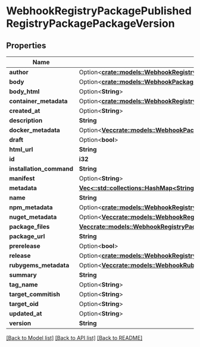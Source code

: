# WebhookRegistryPackagePublishedRegistryPackagePackageVersion

## Properties

Name | Type | Description | Notes
------------ | ------------- | ------------- | -------------
**author** | Option<[**crate::models::WebhookRegistryPackagePublishedRegistryPackageOwner**](webhook_registry_package_published_registry_package_owner.md)> |  | [optional]
**body** | Option<[**crate::models::WebhookPackagePublishedPackagePackageVersionBody**](webhook_package_published_package_package_version_body.md)> |  | [optional]
**body_html** | Option<**String**> |  | [optional]
**container_metadata** | Option<[**crate::models::WebhookRegistryPackagePublishedRegistryPackagePackageVersionContainerMetadata**](webhook_registry_package_published_registry_package_package_version_container_metadata.md)> |  | [optional]
**created_at** | Option<**String**> |  | [optional]
**description** | **String** |  | 
**docker_metadata** | Option<[**Vec<crate::models::WebhookPackagePublishedPackagePackageVersionDockerMetadataInner>**](webhook_package_published_package_package_version_docker_metadata_inner.md)> |  | [optional]
**draft** | Option<**bool**> |  | [optional]
**html_url** | **String** |  | 
**id** | **i32** |  | 
**installation_command** | **String** |  | 
**manifest** | Option<**String**> |  | [optional]
**metadata** | [**Vec<::std::collections::HashMap<String, serde_json::Value>>**](map.md) |  | 
**name** | **String** |  | 
**npm_metadata** | Option<[**crate::models::WebhookRegistryPackagePublishedRegistryPackagePackageVersionNpmMetadata**](webhook_registry_package_published_registry_package_package_version_npm_metadata.md)> |  | [optional]
**nuget_metadata** | Option<[**Vec<crate::models::WebhookRegistryPackagePublishedRegistryPackagePackageVersionNugetMetadataInner>**](webhook_registry_package_published_registry_package_package_version_nuget_metadata_inner.md)> |  | [optional]
**package_files** | [**Vec<crate::models::WebhookRegistryPackagePublishedRegistryPackagePackageVersionPackageFilesInner>**](webhook_registry_package_published_registry_package_package_version_package_files_inner.md) |  | 
**package_url** | **String** |  | 
**prerelease** | Option<**bool**> |  | [optional]
**release** | Option<[**crate::models::WebhookRegistryPackagePublishedRegistryPackagePackageVersionRelease**](webhook_registry_package_published_registry_package_package_version_release.md)> |  | [optional]
**rubygems_metadata** | Option<[**Vec<crate::models::WebhookRubygemsMetadata>**](webhook-rubygems-metadata.md)> |  | [optional]
**summary** | **String** |  | 
**tag_name** | Option<**String**> |  | [optional]
**target_commitish** | Option<**String**> |  | [optional]
**target_oid** | Option<**String**> |  | [optional]
**updated_at** | Option<**String**> |  | [optional]
**version** | **String** |  | 

[[Back to Model list]](../README.md#documentation-for-models) [[Back to API list]](../README.md#documentation-for-api-endpoints) [[Back to README]](../README.md)



